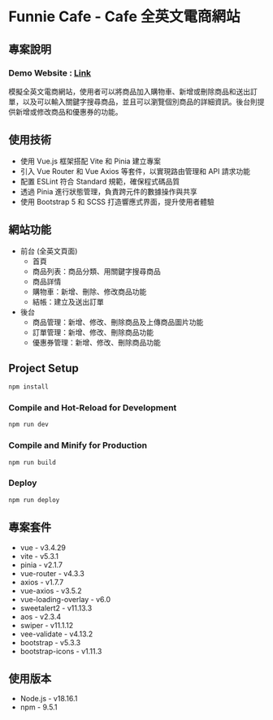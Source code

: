 # Funnie Cafe - Cafe 全英文電商網站

## 專案說明

### Demo Website : [Link](https://cywcarrie.github.io/vite-cafeproject/#/)

模擬全英文電商網站，使用者可以將商品加入購物車、新增或刪除商品和送出訂單，以及可以輸入關鍵字搜尋商品，並且可以瀏覽個別商品的詳細資訊。後台則提供新增或修改商品和優惠券的功能。


## 使用技術

- 使用 Vue.js 框架搭配 Vite 和 Pinia 建立專案
- 引入 Vue Router 和 Vue Axios 等套件，以實現路由管理和 API 請求功能
- 配置 ESLint 符合 Standard 規範，確保程式碼品質
- 透過 Pinia 進行狀態管理，負責跨元件的數據操作與共享
- 使用 Bootstrap 5 和 SCSS 打造響應式界面，提升使用者體驗

## 網站功能

- 前台 (全英文頁面) 
   - 首頁
   - 商品列表：商品分類、用關鍵字搜尋商品
   - 商品詳情
   - 購物車：新增、刪除、修改商品功能
   - 結帳：建立及送出訂單
- 後台
   - 商品管理：新增、修改、刪除商品及上傳商品圖片功能
   - 訂單管理：新增、修改、刪除商品功能
   - 優惠券管理：新增、修改、刪除商品功能

## Project Setup

```sh
npm install
```

### Compile and Hot-Reload for Development

```sh
npm run dev
```

### Compile and Minify for Production

```sh
npm run build
```

### Deploy

```sh
npm run deploy
```

## 專案套件

- vue - v3.4.29
- vite - v5.3.1
- pinia - v2.1.7
- vue-router - v4.3.3
- axios - v1.7.7
- vue-axios - v3.5.2
- vue-loading-overlay - v6.0
- sweetalert2 - v11.13.3
- aos - v2.3.4
- swiper - v11.1.12
- vee-validate - v4.13.2
- bootstrap - v5.3.3
- bootstrap-icons - v1.11.3

## 使用版本

- Node.js - v18.16.1
- npm - 9.5.1
